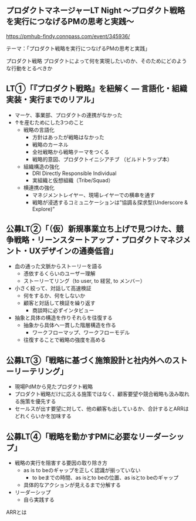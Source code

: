 ## プロダクトマネージャーLT Night 〜プロダクト戦略を実行につなげるPMの思考と実践〜
https://pmhub-findy.connpass.com/event/345936/

テーマ：「プロダクト戦略を実行につなげるPMの思考と実践」

プロダクト戦略
	プロダクトによって何を実現したいのか、そのためにどのような行動をとるべきか

## LT①「『プロダクト戦略』を紐解く — 言語化・組織実装・実行までのリアル」
- マーケ、事業部、プロダクトの連携がなかった
- ↑を産むためにした3つのこと
	- 戦略の言語化
		- 方針はあったが戦略はなかった
		- 戦略のカーネル
		- 全社戦略から戦略テーマをつくる
		- 戦略的意図、プロダクトイニシアチブ （ビルドトラップ本）
	- 組織構造の強化
		- DRI Directly Responsible Individual
		- 実組織と仮想組織（Tribe/Squad）
	- 横連携の強化
		- マネジメントレイヤー、現場レイヤーでの横串を通す
		- 戦略が浸透するコミュニケーションは”協調＆探求型(Underscore & Explore)”

## 公募LT②「（仮）新規事業立ち上げで見つけた、競争戦略・リーンスタートアップ・プロダクトマネジメント・UXデザインの通奏低音」
- 血の通った文脈からストーリーを語る
	- 憑依するくらいのユーザー理解
	- ストーリーてリング（to user, to 経営, to メンバー）
- 小さく絞って、対話して高速検証
	- 何をするか、何をしないか
	- 顧客と対話して検証を繰り返す
		- 商談時に必ずインタビュー
- 抽象と具体の構造を作りそれらを往復する
	- 抽象から具体へ一貫した階層構造を作る
		- ワークフローマップ、ワークフローモデル
	- 往復することで戦略の強度を高める

## 公募LT③「戦略に基づく施策設計と社内外へのストーリーテリング」
- 現場PdMから見たプロダクト戦略
- プロダクト戦略だけに応える施策ではなく、顧客要望や競合戦略も汲み取れる施策を優先する
- セールスが出す要望に対して、他の顧客も出しているか、合計するとARRはどれくらいかを加味する

## 公募LT④「戦略を動かすPMに必要なリーダーシップ」
- 戦略の実行を阻害する要因の取り除き方
	- as is to beのギャップを正しく認識が揃っていない
		- to beまでの時間、as isとto beの位置、as isとto beのギャップ
	- 具体的なアクションが見えるまで分解する
- リーダーシップ
	- 自ら実践する

ARRとは
